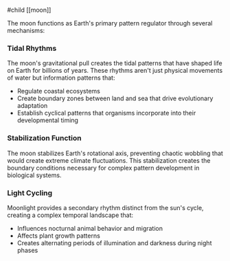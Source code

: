 #child [[moon]]

The moon functions as Earth's primary pattern regulator through several mechanisms:

### Tidal Rhythms

The moon's gravitational pull creates the tidal patterns that have shaped life on Earth for billions of years. These rhythms aren't just physical movements of water but information patterns that:

- Regulate coastal ecosystems
- Create boundary zones between land and sea that drive evolutionary adaptation
- Establish cyclical patterns that organisms incorporate into their developmental timing

### Stabilization Function

The moon stabilizes Earth's rotational axis, preventing chaotic wobbling that would create extreme climate fluctuations. This stabilization creates the boundary conditions necessary for complex pattern development in biological systems.

### Light Cycling

Moonlight provides a secondary rhythm distinct from the sun's cycle, creating a complex temporal landscape that:

- Influences nocturnal animal behavior and migration
- Affects plant growth patterns
- Creates alternating periods of illumination and darkness during night phases
